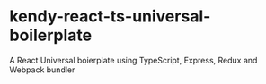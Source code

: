 # kendy-react-ts-universal-boilerplate
A React Universal boierplate using TypeScript, Express, Redux and Webpack bundler
